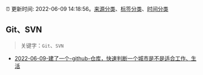 :alarm_clock: 更新时间: 2022-06-09 14:18:56。[来源分类](../README.md)、[标签分类](../TAGS.md)、[时间分类](../TIMELINE.md)

## Git、SVN


> 关键字：`Git`、`SVN`



- [2022-06-09-建了一个-github-仓库，快速判断一个城市是不是适合工作、生活](https://www.v2ex.com/t/858521) 